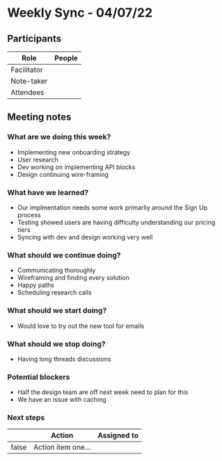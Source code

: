 # Weekly Sync - 04/07/22


## Participants

<table><thead><tr><th>Role</th><th data-type="users" data-multiple>People</th></tr></thead><tbody><tr><td>Facilitator</td><td></td></tr><tr><td>Note-taker</td><td></td></tr><tr><td>Attendees</td><td></td></tr></tbody></table>

## Meeting notes

### What are we doing this week?

* Implementing new onboarding strategy
* User research
* Dev working on implementing API blocks
* Design continuing wire-framing

### What have we learned?

* Our implmentation needs some work primarliy around the Sign Up process
* Testing showed users are having difficulty understanding our pricing tiers
* Syncing with dev and design working very well

### What should we continue doing?

* Communicating thoroughly&#x20;
* Wireframing and finding every solution
* Happy paths
* Scheduling research calls

### What should we start doing?

* Would love to try out the new tool for emails

### What should we stop doing?

* Having long threads discussions

### Potential blockers

* Half the design team are off next week need to plan for this
* We have an issue with caching

### Next steps

<table><thead><tr><th data-type="checkbox"></th><th>Action</th><th data-type="users" data-multiple>Assigned to</th></tr></thead><tbody><tr><td>false</td><td>Action item one…</td><td></td></tr></tbody></table>
